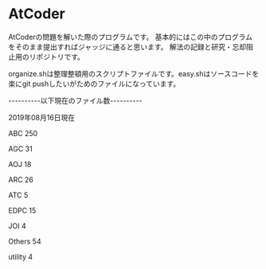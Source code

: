 # AtCoder

AtCoderの問題を解いた際のプログラムです。
基本的にはこの中のプログラムをそのまま提出すればジャッジに通ると思います。
解法の記録と研究・忘却阻止用のリポジトリです。

organize.shは整理整頓用のスクリプトファイルです。easy.shはソースコードを楽にgit pushしたいがためのファイルになっています。


----------以下現在のファイル数----------

2019年08月16日現在


ABC
     250
    
AGC
      31
    
AOJ
      18
    
ARC
      26
    
ATC
       5
    
EDPC
      15
    
JOI
       4
    
Others
      54
    
utility
       4
    
